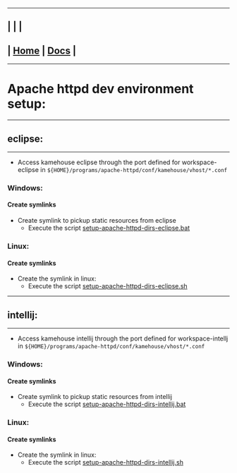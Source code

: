 ---------------------------------------------------------------
| | |
---------------------------------------------------------------
| [Home](/README.md) | [Docs](/docs/README.md) |
---------------------------------------------------------------

*********************

# Apache httpd dev environment setup:

*********************

## eclipse:

*********************

- Access kamehouse eclipse through the port defined for workspace-eclipse in `${HOME}/programs/apache-httpd/conf/kamehouse/vhost/*.conf`

### Windows:

#### Create symlinks

- Create symlink to pickup static resources from eclipse
  - Execute the script [setup-apache-httpd-dirs-eclipse.bat](/scripts/setup-apache-httpd-dirs-eclipse.bat)

### Linux:

#### Create symlinks

- Create the symlink in linux:
  - Execute the script [setup-apache-httpd-dirs-eclipse.sh](/scripts/setup-apache-httpd-dirs-eclipse.sh)

*********************

## intellij:

*********************

- Access kamehouse intellij through the port defined for workspace-intellj in `${HOME}/programs/apache-httpd/conf/kamehouse/vhost/*.conf`

### Windows:

#### Create symlinks

- Create symlink to pickup static resources from intellij
  - Execute the script [setup-apache-httpd-dirs-intellij.bat](/scripts/setup-apache-httpd-dirs-intellij.bat)

### Linux:

#### Create symlinks

- Create the symlink in linux:
  - Execute the script [setup-apache-httpd-dirs-intellij.sh](/scripts/setup-apache-httpd-dirs-intellij.sh)

